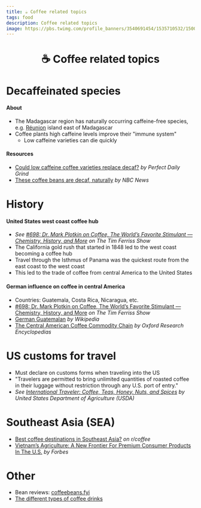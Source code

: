 ```yaml
---
title: ☕️ Coffee related topics
tags: food
description: Coffee related topics
image: https://pbs.twimg.com/profile_banners/3540691454/1535710532/1500x500
---
```


<h1 style="text-align: center;">☕️ Coffee related topics</h1>

# Decaffeinated species

#### About

- The Madagascar region has naturally occurring caffeine-free species, e.g. [Réunion](https://www.google.com/maps/place/R%C3%A9union/@-23.2894773,47.005764,5.19z/data=!4m6!3m5!1s0x2178778110b8e43b:0x4a7f8e89ecdbeaf9!8m2!3d-21.115141!4d55.536384!16zL20vMGx4aGo?entry=ttu) island east of Madagascar
- Coffee plants high caffeine levels improve their "immune system"
    - Low caffeine varieties can die quickly

#### Resources

- [Could low caffeine coffee varieties replace decaf?](https://perfectdailygrind.com/2021/06/could-low-caffeine-coffee-varieties-replace-decaf/) *by Perfect Daily Grind*
- [These coffee beans are decaf, naturally](https://www.nbcnews.com/id/wbna5279843) *by NBC News*

# History

#### United States west coast coffee hub

- *See [#698: Dr. Mark Plotkin on Coffee, The World’s Favorite Stimulant — Chemistry, History, and More](https://tim.blog/2023/10/13/story-of-coffee) on The Tim Ferriss Show*
- The California gold rush that started in 1848 led to the west coast becoming a coffee hub
- Travel through the Isthmus of Panama was the quickest route from the east coast to the west coast
- This led to the trade of coffee from central America to the United States

#### German influence on coffee in central America

- Countries: Guatemala, Costa Rica, Nicaragua, etc.
- [#698: Dr. Mark Plotkin on Coffee, The World’s Favorite Stimulant — Chemistry, History, and More](https://tim.blog/2023/10/13/story-of-coffee) *on The Tim Ferriss Show*
- [German Guatemalan](https://en.wikipedia.org/wiki/German_Guatemalan) *by Wikipedia*
- [The Central American Coffee Commodity Chain](https://oxfordre.com/latinamericanhistory/display/10.1093/acrefore/9780199366439.001.0001/acrefore-9780199366439-e-606) *by Oxford Research Encyclopedias*

# US customs for travel

- Must declare on customs forms when traveling into the US
- "Travelers are permitted to bring unlimited quantities of roasted coffee in their luggage without restriction through any U.S. port of entry."
- *See [International Traveler: Coffee, Teas, Honey, Nuts, and Spices](https://www.aphis.usda.gov/aphis/resources/traveler/intl-travel/coffee-tea-honey-nuts-spices/coffee-tea-honey-nuts-spices) by United States Department of Agriculture (USDA)*

# Southeast Asia (SEA)

- [Best coffee destinations in Southeast Asia?](https://www.reddit.com/r/Coffee/comments/10hglby/best_coffee_destinations_in_southeast_asia/) *on r/coffee*
- [Vietnam’s Agriculture: A New Frontier For Premium Consumer Products In The U.S.](https://www.forbes.com/sites/douglasyu/2023/11/10/vietnams-agriculture-a-new-frontier-for-premium-consumer-products-in-the-us/) *by Forbes*

# Other

- Bean reviews: [coffeebeans.fyi](https://www.coffeebeans.fyi)
- [The different types of coffee drinks](https://imgur.com/C6UgPVO)